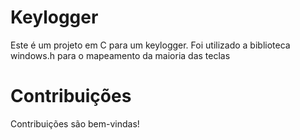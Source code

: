 # Keylogger
Este é um projeto em C para um keylogger. Foi utilizado a biblioteca windows.h para o mapeamento da maioria das teclas

# Contribuições
Contribuições são bem-vindas!
